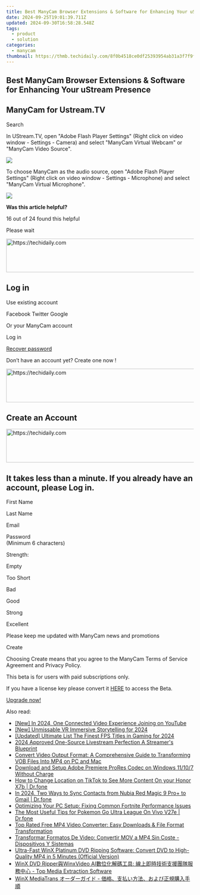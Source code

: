 ```yaml
---
title: Best ManyCam Browser Extensions & Software for Enhancing Your uStream Presence
date: 2024-09-25T19:01:39.711Z
updated: 2024-09-30T16:58:28.548Z
tags:
  - product
  - solution
categories:
  - manycam
thumbnail: https://thmb.techidaily.com/8f0b4518ce0df25393954ab31a3f7f9f5a628c2c9b34d40260095f1057a6321d.jpg
---
```


## Best ManyCam Browser Extensions & Software for Enhancing Your uStream Presence

## ManyCam for Ustream.TV

Search 

In UStream.TV, open "Adobe Flash Player Settings" (Right click on video window - Settings - Camera) and select "ManyCam Virtual Webcam" or "ManyCam Video Source".

![](https://manycam.com/build/images/help/settings/ustream-tv.jpg?v=bc1f9a835f)   
  

  
To choose ManyCam as the audio source, open "Adobe Flash Player Settings" (Right click on video window - Settings - Microphone) and select "ManyCam Virtual Microphone".

![](https://manycam.com/build/images/help/settings/audio/ustream_tv.jpg?v=9199c86900) 

**Was this article helpful?** 

16 out of 24 found this helpful 

  
Please wait 

<!-- affiliate ads begin -->
<a href="https://appsumo.8odi.net/c/5597632/2075462/7443" target="_top" id="2075462">
  <img src="//a.impactradius-go.com/display-ad/7443-2075462" border="0" alt="https://techidaily.com" width="728" height="90"/>
</a>
<img height="0" width="0" src="https://appsumo.8odi.net/i/5597632/2075462/7443" style="position:absolute;visibility:hidden;" border="0" />
<!-- affiliate ads end -->

## Log in

Use existing account

Facebook Twitter Google 

Or your ManyCam account

Log in 

[Recover password](https://tools.techidaily.com/manycam/products/) 

 Don’t have an account yet? Create one now ! 

<!-- affiliate ads begin -->
<a href="https://bluetties.sjv.io/c/5597632/2141687/17094" target="_top" id="2141687">
  <img src="//a.impactradius-go.com/display-ad/17094-2141687" border="0" alt="https://techidaily.com" width="728" height="90"/>
</a>
<img height="0" width="0" src="https://bluetties.sjv.io/i/5597632/2141687/17094" style="position:absolute;visibility:hidden;" border="0" />
<!-- affiliate ads end -->

## Create an Account

<!-- affiliate ads begin -->
<a href="https://appsumo.8odi.net/c/5597632/2037335/7443" target="_top" id="2037335">
  <img src="//a.impactradius-go.com/display-ad/7443-2037335" border="0" alt="https://techidaily.com" width="728" height="90"/>
</a>
<img height="0" width="0" src="https://appsumo.8odi.net/i/5597632/2037335/7443" style="position:absolute;visibility:hidden;" border="0" />
<!-- affiliate ads end -->

## It takes less than a minute. If you already have an account, please Log in.

First Name 

Last Name 

Email 

Password  
(Minimum 6 characters) 

Strength: 

Empty

Too Short

Bad

Good

Strong

Excellent

Please keep me updated with ManyCam news and promotions 

Create 

Choosing Create means that you agree to the ManyCam Terms of Service Agreement and Privacy Policy.

This beta is for users with paid subscriptions only.

If you have a license key please convert it [HERE](https://tools.techidaily.com/manycam/products/) to access the Beta.

[Upgrade now!](https://tools.techidaily.com/manycam/products/)

<ins class="adsbygoogle"
     style="display:block"
     data-ad-format="autorelaxed"
     data-ad-client="ca-pub-7571918770474297"
     data-ad-slot="1223367746"></ins>

<ins class="adsbygoogle"
     style="display:block"
     data-ad-client="ca-pub-7571918770474297"
     data-ad-slot="8358498916"
     data-ad-format="auto"
     data-full-width-responsive="true"></ins>

<span class="atpl-alsoreadstyle">Also read:</span>
<div><ul>
<li><a href="https://youtube-data.techidaily.com/n-2024-one-connected-video-experience-joining-on-youtube/"><u>[New] In 2024, One Connected Video Experience Joining on YouTube</u></a></li>
<li><a href="https://vp-tips.techidaily.com/new-unmissable-vr-immersive-storytelling-for-2024/"><u>[New] Unmissable VR Immersive Storytelling for 2024</u></a></li>
<li><a href="https://screen-activity-recording.techidaily.com/updated-ultimate-list-the-finest-fps-titles-in-gaming-for-2024/"><u>[Updated] Ultimate List The Finest FPS Titles in Gaming for 2024</u></a></li>
<li><a href="https://extra-approaches.techidaily.com/2024-approved-one-source-livestream-perfection-a-streamers-blueprint/"><u>2024 Approved One-Source Livestream Perfection A Streamer's Blueprint</u></a></li>
<li><a href="https://solve-lab.techidaily.com/convert-video-output-format-a-comprehensive-guide-to-transforming-vob-files-into-mp4-on-pc-and-mac/"><u>Convert Video Output Format: A Comprehensive Guide to Transforming VOB Files Into MP4 on PC and Mac</u></a></li>
<li><a href="https://solve-lab.techidaily.com/download-and-setup-adobe-premiere-prores-codec-on-windows-11107-without-charge/"><u>Download and Setup Adobe Premiere ProRes Codec on Windows 11/10/7 Without Charge</u></a></li>
<li><a href="https://review-topics.techidaily.com/how-to-change-location-on-tiktok-to-see-more-content-on-your-honor-x7b-drfone-by-drfone-virtual-android/"><u>How to Change Location on TikTok to See More Content On your Honor X7b | Dr.fone</u></a></li>
<li><a href="https://android-transfer.techidaily.com/in-2024-two-ways-to-sync-contacts-from-nubia-red-magic-9-proplus-to-gmail-drfone-by-drfone-transfer-from-android-transfer-from-android/"><u>In 2024, Two Ways to Sync Contacts from Nubia Red Magic 9 Pro+ to Gmail | Dr.fone</u></a></li>
<li><a href="https://win-blog.techidaily.com/optimizing-your-pc-setup-fixing-common-fortnite-performance-issues/"><u>Optimizing Your PC Setup: Fixing Common Fortnite Performance Issues</u></a></li>
<li><a href="https://change-location.techidaily.com/the-most-useful-tips-for-pokemon-go-ultra-league-on-vivo-v27e-drfone-by-drfone-virtual-android/"><u>The Most Useful Tips for Pokemon Go Ultra League On Vivo V27e | Dr.fone</u></a></li>
<li><a href="https://solve-lab.techidaily.com/top-rated-free-mp4-video-converter-easy-downloads-and-file-format-transformation/"><u>Top Rated Free MP4 Video Converter: Easy Downloads & File Format Transformation</u></a></li>
<li><a href="https://solve-lab.techidaily.com/transformar-formatos-de-video-convertir-mov-a-mp4-sin-coste-dispositivos-y-sistemas/"><u>Transformar Formatos De Video: Convertir MOV a MP4 Sin Coste - Dispositivos Y Sistemas</u></a></li>
<li><a href="https://solve-lab.techidaily.com/ultra-fast-winx-platinum-dvd-ripping-software-convert-dvd-to-high-quality-mp4-in-5-minutes-official-version/"><u>Ultra-Fast WinX Platinum DVD Ripping Software: Convert DVD to High-Quality MP4 in 5 Minutes (Official Version)</u></a></li>
<li><a href="https://solve-lab.techidaily.com/winx-dvd-ripperwinxvideo-ai-top-media-extraction-software/"><u>WinX DVD Ripper與WinxVideo AI數位化解碼工具: 線上即時技術支援團隊服務中心 - Top Media Extraction Software</u></a></li>
<li><a href="https://solve-lab.techidaily.com/winx-mediatrans/"><u>WinX MediaTrans オーダーガイド - 価格、支払い方法、および正規購入手順</u></a></li>
</ul></div>

